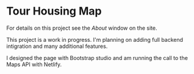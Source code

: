 # Tour Housing Map

For details on this project see the *About* window on the site.

This project is a work in progress. I'm planning on adding full backend intigration and many additional features.

I designed the page with Bootstrap studio and am running the call to the Maps API with Netlify.